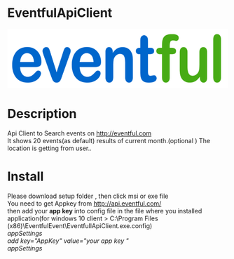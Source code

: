 # EventfulApiClient
<img src=Eventful_logo.png>

# Description  </br> 
Api Client to Search events on http://eventful.com </br> 
It shows 20 events(as default) results of  current month.(optional ) 
The location is getting from user..</br>


# Install
Please download setup folder , then click msi or exe file</br> 
You need to get Appkey from http://api.eventful.com/ </br> then add your <b>app key</b> into  config file in the file where you installed application(for windows 10 client > C:\Program Files (x86)\EventfulEvent\EventfullApiClient.exe.config) </br>
<i>
appSettings</br>
    add key="AppKey" value="your app key " </br>
  appSettings
</i> </br>



